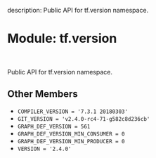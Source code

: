 description: Public API for tf.version namespace.

<div itemscope itemtype="http://developers.google.com/ReferenceObject">
<meta itemprop="name" content="tf.version" />
<meta itemprop="path" content="Stable" />
<meta itemprop="property" content="COMPILER_VERSION"/>
<meta itemprop="property" content="GIT_VERSION"/>
<meta itemprop="property" content="GRAPH_DEF_VERSION"/>
<meta itemprop="property" content="GRAPH_DEF_VERSION_MIN_CONSUMER"/>
<meta itemprop="property" content="GRAPH_DEF_VERSION_MIN_PRODUCER"/>
<meta itemprop="property" content="VERSION"/>
</div>

# Module: tf.version

<!-- Insert buttons and diff -->

<table class="tfo-notebook-buttons tfo-api nocontent" align="left">

</table>



Public API for tf.version namespace.



## Other Members

* `COMPILER_VERSION = '7.3.1 20180303'` <a id="COMPILER_VERSION"></a>
* `GIT_VERSION = 'v2.4.0-rc4-71-g582c8d236cb'` <a id="GIT_VERSION"></a>
* `GRAPH_DEF_VERSION = 561` <a id="GRAPH_DEF_VERSION"></a>
* `GRAPH_DEF_VERSION_MIN_CONSUMER = 0` <a id="GRAPH_DEF_VERSION_MIN_CONSUMER"></a>
* `GRAPH_DEF_VERSION_MIN_PRODUCER = 0` <a id="GRAPH_DEF_VERSION_MIN_PRODUCER"></a>
* `VERSION = '2.4.0'` <a id="VERSION"></a>
